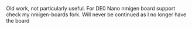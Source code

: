 Old work, not particularly useful. For DE0 Nano nmigen board support check my nmigen-boards fork. Will never be continued as I no longer have the board
